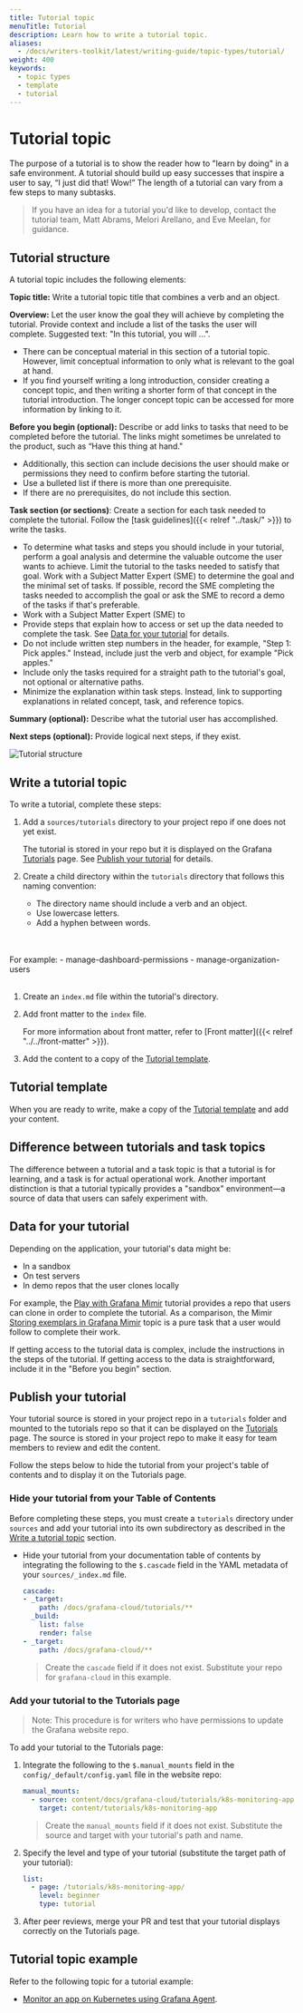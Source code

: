 ```yaml
---
title: Tutorial topic
menuTitle: Tutorial
description: Learn how to write a tutorial topic.
aliases:
  - /docs/writers-toolkit/latest/writing-guide/topic-types/tutorial/
weight: 400
keywords:
  - topic types
  - template
  - tutorial
---
```


# Tutorial topic

The purpose of a tutorial is to show the reader how to "learn by doing" in a safe environment. A tutorial should build up easy successes that inspire a user to say, “I just did that! Wow!” The length of a tutorial can vary from a few steps to many subtasks.

> If you have an idea for a tutorial you'd like to develop, contact the tutorial team, Matt Abrams, Melori Arellano, and Eve Meelan, for guidance.

## Tutorial structure

A tutorial topic includes the following elements:

**Topic title:** Write a tutorial topic title that combines a verb and an object.

**Overview:** Let the user know the goal they will achieve by completing the tutorial. Provide context and include a list of the tasks the user will complete. Suggested text: "In this tutorial, you will …". 

- There can be conceptual material in this section of a tutorial topic. However, limit conceptual information to only what is relevant to the goal at hand.
- If you find yourself writing a long introduction, consider creating a concept topic, and then writing a shorter form of that concept in the tutorial introduction. The longer concept topic can be accessed for more information by linking to it.

**Before you begin (optional):** Describe or add links to tasks that need to be completed before the tutorial. The links might sometimes be unrelated to the product, such as “Have this thing at hand."
- Additionally, this section can include decisions the user should make or permissions they need to confirm before starting the tutorial.
- Use a bulleted list if there is more than one prerequisite.
- If there are no prerequisites, do not include this section.

**Task section (or sections)**: Create a section for each task needed to complete the tutorial. Follow the [task guidelines]({{< relref "../task/" >}}) to write the tasks. 

- To determine what tasks and steps you should include in your tutorial, perform a goal analysis and determine the valuable outcome the user wants to achieve. Limit the tutorial to the tasks needed to satisfy that goal. Work with a Subject Matter Expert (SME) to determine the goal and the minimal set of tasks. If possible, record the SME completing the tasks needed to accomplish the goal or ask the SME to record a demo of the tasks if that's preferable. 
- Work with a Subject Matter Expert (SME) to 
- Provide steps that explain how to access or set up the data needed to complete the task. See [Data for your tutorial](#data-for-your-tutorial) for details.
- Do not include written step numbers in the header, for example, "Step 1: Pick apples." Instead, include just the verb and object, for example "Pick apples."
- Include only the tasks required for a straight path to the tutorial's goal, not optional or alternative paths. 
- Minimize the explanation within task steps. Instead, link to supporting explanations in related concept, task, and reference topics. 

**Summary (optional):** Describe what the tutorial user has accomplished. 

**Next steps (optional):** Provide logical next steps, if they exist.  

![Tutorial structure](tutorial.png)

## Write a tutorial topic

To write a tutorial, complete these steps:

1. Add a `sources/tutorials` directory to your project repo if one does not yet exist.

    The tutorial is stored in your repo but it is displayed on the Grafana [Tutorials](/tutorials/) page. See [Publish your tutorial](#publish-your-tutorial) for details.

1. Create a child directory within the `tutorials` directory that follows this naming convention:
   
   - The directory name should include a verb and an object.
   - Use lowercase letters.
   - Add a hyphen between words.
  <br>
  <br>
   For example:
     - manage-dashboard-permissions
     - manage-organization-users
<br>
<br>

1. Create an `index.md` file within the tutorial's directory.
1. Add front matter to the `index` file.

   For more information about front matter, refer to [Front matter]({{< relref "../../front-matter" >}}).

1. Add the content to a copy of the [Tutorial template](https://github.com/grafana/writers-toolkit/blob/main/docs/static/templates/tutorial-template.md).

## Tutorial template

When you are ready to write, make a copy of the [Tutorial template](https://github.com/grafana/writers-toolkit/blob/main/docs/static/templates/tutorial-template.md) and add your content.

## Difference between tutorials and task topics

The difference between a tutorial and a task topic is that a tutorial is for learning, and a task is for actual operational work. Another important distinction is that a tutorial typically provides a "sandbox" environment&mdash;a source of data that users can safely experiment with. 
 
## Data for your tutorial
 
Depending on the application, your tutorial's data might be:

  - In a sandbox
  - On test servers
  - In demo repos that the user clones locally
 
For example, the [Play with Grafana Mimir](/tutorials/play-with-grafana-mimir/) tutorial provides a repo that users can clone in order to complete the tutorial. As a comparison, the Mimir [Storing exemplars in Grafana Mimir](/docs/mimir/latest/operators-guide/use-exemplars/storing-exemplars/) topic is a pure task that a user would follow to complete their work.

If getting access to the tutorial data is complex, include the instructions in the steps of the tutorial. If getting access to the data is straightforward, include it in the "Before you begin" section.

## Publish your tutorial

Your tutorial source is stored in your project repo in a `tutorials` folder and mounted to the tutorials repo so that it can be displayed on the [Tutorials](/tutorials) page. The source is stored in your project repo to make it easy for team members to review and edit the content. 

Follow the steps below to hide the tutorial from your project's table of contents and to display it on the Tutorials page. 

### Hide your tutorial from your Table of Contents

Before completing these steps, you must create a `tutorials` directory under `sources` and add your tutorial into its own subdirectory as described in the [Write a tutorial topic](#write-a-tutorial-topic) section.

- Hide your tutorial from your documentation table of contents by integrating the following to the `$.cascade` field in the YAML metadata of your `sources/_index.md` file. 

    ```yaml
    cascade:
    - _target:
        path: /docs/grafana-cloud/tutorials/**
      _build:
        list: false
        render: false
    - _target:
        path: /docs/grafana-cloud/**
    ```

    > Create the `cascade` field if it does not exist. Substitute your repo for `grafana-cloud` in this example.

### Add your tutorial to the Tutorials page

> Note: This procedure is for writers who have permissions to update the Grafana website repo.

To add your tutorial to the Tutorials page:

1. Integrate the following to the `$.manual_mounts` field in the `config/_default/config.yaml` file in the website repo:

    ```yaml
    manual_mounts:
      - source: content/docs/grafana-cloud/tutorials/k8s-monitoring-app
        target: content/tutorials/k8s-monitoring-app
    ```

    > Create the `manual_mounts` field if it does not exist. Substitute the source and target with your tutorial's path and name.

1. Specify the level and type of your tutorial (substitute the target path of your tutorial):

   ```yaml
   list:
     - page: /tutorials/k8s-monitoring-app/
       level: beginner
       type: tutorial
   ```

1. After peer reviews, merge your PR and test that your tutorial displays correctly on the Tutorials page.
    
## Tutorial topic example

Refer to the following topic for a tutorial example:

- [Monitor an app on Kubernetes using Grafana Agent](/docs/grafana-cloud/kubernetes-monitoring/how-to/k8s-monitor-app/).